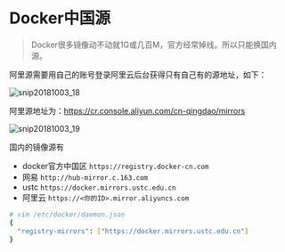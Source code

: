 # Docker中国源

> Docker很多镜像动不动就1G或几百M，官方经常掉线。所以只能换国内源。


阿里源需要用自己的账号登录阿里云后台获得只有自己有的源地址，如下：

![snip20181003_18](https://user-images.githubusercontent.com/14041622/46368889-fa903300-c6b3-11e8-917d-14f08072471f.png)

阿里源地址为：https://cr.console.aliyun.com/cn-qingdao/mirrors

![snip20181003_19](https://user-images.githubusercontent.com/14041622/46385309-19132000-c6ee-11e8-8de9-dd799df59b0d.png)

国内的镜像源有
- docker官方中国区 `https://registry.docker-cn.com`
- 网易 `http://hub-mirror.c.163.com`
- ustc `https://docker.mirrors.ustc.edu.cn`
- 阿里云 `https://<你的ID>.mirror.aliyuncs.com`

```sh
# vim /etc/docker/daemon.json
{ 
  "registry-mirrors": ["https://docker.mirrors.ustc.edu.cn"]
}
```